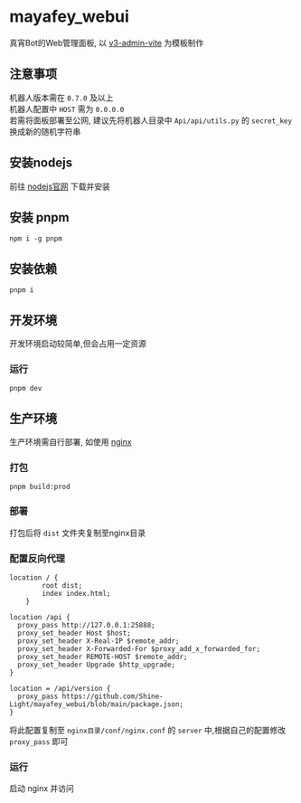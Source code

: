 # mayafey_webui
真宵Bot的Web管理面板, 以 [v3-admin-vite](https://github.com/un-pany/v3-admin-vite/) 为模板制作

## 注意事项
机器人版本需在 `0.7.0` 及以上  
机器人配置中 `HOST` 需为 `0.0.0.0`  
若需将面板部署至公网, 建议先将机器人目录中 `Api/api/utils.py` 的 `secret_key` 换成新的随机字符串

## 安装nodejs
前往 [nodejs官网](https://nodejs.org/zh-cn/download) 下载并安装

## 安装 pnpm
```
npm i -g pnpm
```

## 安装依赖
```
pnpm i
```

## 开发环境
开发环境启动较简单,但会占用一定资源

### 运行
```
pnpm dev
```

## 生产环境
生产环境需自行部署, 如使用 [nginx](http://nginx.org/en/download.html)

### 打包
```
pnpm build:prod
```

### 部署
打包后将 `dist` 文件夹复制至nginx目录

### 配置反向代理
```
location / {
        root dist;
        index index.html;
    }

location /api {
  proxy_pass http://127.0.0.1:25888;
  proxy_set_header Host $host;
  proxy_set_header X-Real-IP $remote_addr;
  proxy_set_header X-Forwarded-For $proxy_add_x_forwarded_for;
  proxy_set_header REMOTE-HOST $remote_addr;
  proxy_set_header Upgrade $http_upgrade;
}

location = /api/version {
  proxy_pass https://github.com/Shine-Light/mayafey_webui/blob/main/package.json;
}
```
将此配置复制至 `nginx目录/conf/nginx.conf` 的 `server` 中,根据自己的配置修改 `proxy_pass` 即可

### 运行
启动 nginx 并访问
